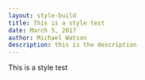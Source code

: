 ```yaml
---
layout: style-build
title: This is a style test
date: March 5, 2017
author: Michael Watson
description: this is the description
---
```



This is a style test
